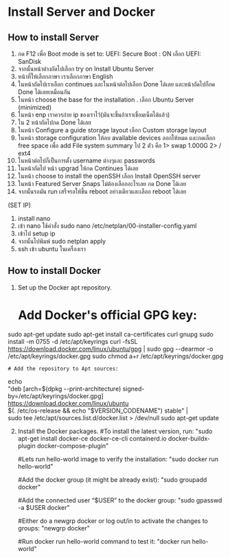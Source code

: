 # Install Server and Docker


## How to install Server
1. กด F12 เพื่อ  Boot mode is set to: UEFI: Secure Boot : ON
    เลือก  UEFI: SanDisk
2. จากนั้นหน้าต่างถัดไปเลือก try on Install Ubuntu Server
3. หน้าที่ให้เลือกภาษา เราเลือกภาษา English
4. ในหน้าถัดไปเราเลือก continues และในหน้าต่อไปเลือก Done ได้เลย และหน้าถัดไปก็กด Done ได้เลยเหมือนกัน
5. ในหน้า choose the base for the installation .
    เลือก Ubuntu Server (minimized)
6. ในหน้า enp เราควรถ่าย ip ของเราไว้(มันจะขึ้นถ้าเราเชื่อมเน็ตได้แล้ว)
7. ใน 2 หน้าถัดไปกด Done ได้เลย
8. ในหน้า Configure a guide storage layout 
    เลือก Custom storage layout
9. ในหน้า storage configuration 
    ให้ลบ available devices ออกให้หมด  และกดเลือก free space เพื่อ add File system summary ไป 2 ตัว คือ
    1> swap 1.000G
    2> / ext4 
10. ในหน้าต่อไปก็เป็นการตั้ง username ต่างๆและ passwords
11. ในหน้าถัดไป หน้า upgrad ให้กด Continues ได้เลย
12. ในหน้า choose to install the openSSH
    เลือก Install OpenSSH server
13. ในหน้า Featured Server Snaps ไม่ต้องเลือกอะไรเลย กด Done ได้เลย
14. จากนั้นรอมัน run เสร็จรอให้ขึ้น reboot อย่างเดียวและเลือก reboot ได้เลย

(SET IP)

1. install nano
2. เข้า nano  ใช้คำสั่ง sudo nano /etc/netplan/00-installer-config.yaml
3. เข้าไป setup ip 
4. จากนั้นไปพิมพ์ sudo netplan apply
5. ssh เข้า ubuntu ในเครื่องเรา

## How to install Docker
1. Set up the Docker apt repository.
    # Add Docker's official GPG key:
sudo apt-get update
sudo apt-get install ca-certificates curl gnupg
sudo install -m 0755 -d /etc/apt/keyrings
curl -fsSL https://download.docker.com/linux/ubuntu/gpg | sudo gpg --dearmor -o /etc/apt/keyrings/docker.gpg
sudo chmod a+r /etc/apt/keyrings/docker.gpg

    # Add the repository to Apt sources:
echo \
  "deb [arch=$(dpkg --print-architecture) signed-by=/etc/apt/keyrings/docker.gpg] https://download.docker.com/linux/ubuntu \
  $(. /etc/os-release && echo "$VERSION_CODENAME") stable" | \
  sudo tee /etc/apt/sources.list.d/docker.list > /dev/null
sudo apt-get update

2. Install the Docker packages.
    #To install the latest version, run:
    "sudo apt-get install docker-ce docker-ce-cli containerd.io docker-buildx-plugin docker-compose-plugin"

    #Lets run hello-world image to verify the installation:
    "sudo docker run hello-world"

    #Add the docker group (it might be already exist):
    "sudo groupadd docker"

    #Add the connected user “$USER” to the docker group:
    "sudo gpasswd -a $USER docker"

    #Either do a newgrp docker or log out/in to activate the changes to groups:
    "newgrp docker"

    #Run docker run hello-world command to test it:
    "docker run hello-world"

